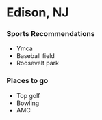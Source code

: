 # Edison, NJ

### Sports Recommendations
- Ymca
- Baseball field
- Roosevelt park

### Places to go
- Top golf
- Bowling
- AMC
